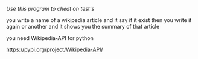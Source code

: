 _Use this program to cheat on test's_

you write a name of a wikipedia article and it say if it exist then you write it again or another and it shows you the summary of that article

you need Wikipedia-API for python

https://pypi.org/project/Wikipedia-API/
